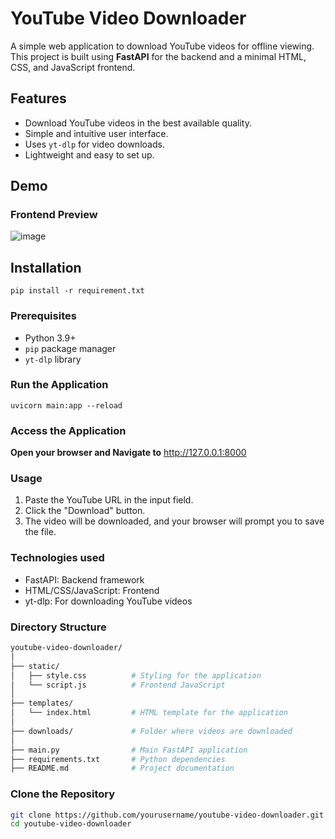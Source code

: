 # YouTube Video Downloader

A simple web application to download YouTube videos for offline viewing. This project is built using **FastAPI** for the backend and a minimal HTML, CSS, and JavaScript frontend.

## Features
- Download YouTube videos in the best available quality.
- Simple and intuitive user interface.
- Uses `yt-dlp` for video downloads.
- Lightweight and easy to set up.

## Demo
### Frontend Preview
![image](https://github.com/user-attachments/assets/55353899-346f-4522-a82f-0aa5bc3deb56)


## Installation
```
pip install -r requirement.txt
```

### Prerequisites
- Python 3.9+
- `pip` package manager
- `yt-dlp` library

### Run the Application
```
uvicorn main:app --reload
```

### Access the Application
**Open your browser and Navigate to**
http://127.0.0.1:8000

### Usage
1. Paste the YouTube URL in the input field.
2. Click the "Download" button.
3. The video will be downloaded, and your browser will prompt you to save the file.

### Technologies used
- FastAPI: Backend framework
- HTML/CSS/JavaScript: Frontend
- yt-dlp: For downloading YouTube videos

### Directory Structure
```bash
youtube-video-downloader/
│
├── static/
│   ├── style.css          # Styling for the application
│   └── script.js          # Frontend JavaScript
│
├── templates/
│   └── index.html         # HTML template for the application
│
├── downloads/             # Folder where videos are downloaded
│
├── main.py                # Main FastAPI application
├── requirements.txt       # Python dependencies
├── README.md              # Project documentation
```

### Clone the Repository
```bash
git clone https://github.com/yourusername/youtube-video-downloader.git
cd youtube-video-downloader 
```

